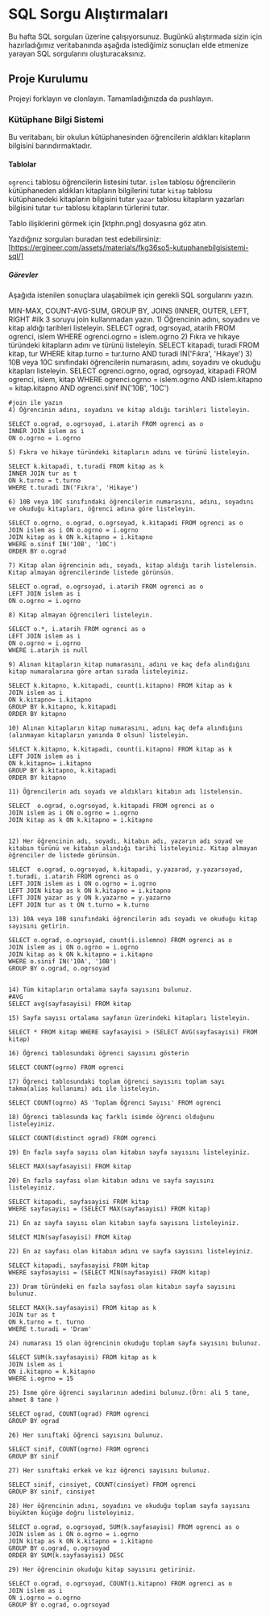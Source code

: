 # SQL Sorgu Alıştırmaları

Bu hafta SQL sorguları üzerine çalışıyorsunuz. Bugünkü alıştırmada sizin için hazırladığımız veritabanında aşağıda istediğimiz sonuçları elde etmenize yarayan SQL sorgularını oluşturacaksınız.

## Proje Kurulumu

Projeyi forklayın ve clonlayın. Tamamladığınızda da pushlayın.

### Kütüphane Bilgi Sistemi

Bu veritabanı, bir okulun kütüphanesinden öğrencilerin aldıkları kitapların bilgisini barındırmaktadır.

#### Tablolar

`ogrenci` tablosu öğrencilerin listesini tutar.
`islem` tablosu öğrencilerin kütüphaneden aldıkları kitapların bilgilerini tutar
`kitap` tablosu kütüphanedeki kitapların bilgisini tutar
`yazar` tablosu kitapların yazarları bilgisini tutar
`tur` tablosu kitapların türlerini tutar.

Tablo ilişiklerini görmek için [ktphn.png] dosyasına göz atın.

Yazdığınız sorguları buradan test edebilirsiniz: [https://ergineer.com/assets/materials/fkg36so5-kutuphanebilgisistemi-sql/]

##### Görevler

Aşağıda istenilen sonuçlara ulaşabilmek için gerekli SQL sorgularını yazın.

MIN-MAX, COUNT-AVG-SUM, GROUP BY, JOINS (INNER, OUTER, LEFT, RIGHT
#ilk 3 soruyu join kullanmadan yazın. 1) Öğrencinin adını, soyadını ve kitap aldığı tarihleri listeleyin.
SELECT ograd, ogrsoyad, atarih
FROM ogrenci, islem
WHERE ogrenci.ogrno = islem.ogrno 2) Fıkra ve hikaye türündeki kitapların adını ve türünü listeleyin.
SELECT kitapadi, turadi
FROM kitap, tur
WHERE kitap.turno = tur.turno
AND turadi IN('Fıkra', 'Hikaye') 3) 10B veya 10C sınıfındaki öğrencilerin numarasını, adını, soyadını ve okuduğu kitapları listeleyin.
SELECT ogrenci.ogrno, ograd, ogrsoyad, kitapadi
FROM ogrenci, islem, kitap
WHERE ogrenci.ogrno = islem.ogrno
AND islem.kitapno = kitap.kitapno
AND ogrenci.sinif IN('10B', '10C')

    #join ile yazın
    4) Öğrencinin adını, soyadını ve kitap aldığı tarihleri listeleyin.

    SELECT o.ograd, o.ogrsoyad, i.atarih FROM ogrenci as o
    INNER JOIN islem as i
    ON o.ogrno = i.ogrno

    5) Fıkra ve hikaye türündeki kitapların adını ve türünü listeleyin.

    SELECT k.kitapadi, t.turadi FROM kitap as k
    INNER JOIN tur as t
    ON k.turno = t.turno
    WHERE t.turadi IN('Fıkra', 'Hikaye')

    6) 10B veya 10C sınıfındaki öğrencilerin numarasını, adını, soyadını ve okuduğu kitapları, öğrenci adına göre listeleyin.

    SELECT o.ogrno, o.ograd, o.ogrsoyad, k.kitapadi FROM ogrenci as o
    JOIN islem as i ON o.ogrno = i.ogrno
    JOIN kitap as k ON k.kitapno = i.kitapno
    WHERE o.sinif IN('10B', '10C')
    ORDER BY o.ograd

    7) Kitap alan öğrencinin adı, soyadı, kitap aldığı tarih listelensin. Kitap almayan öğrencilerinde listede görünsün.

    SELECT o.ograd, o.ogrsoyad, i.atarih FROM ogrenci as o
    LEFT JOIN islem as i
    ON o.ogrno = i.ogrno

    8) Kitap almayan öğrencileri listeleyin.

    SELECT o.*, i.atarih FROM ogrenci as o
    LEFT JOIN islem as i
    ON o.ogrno = i.ogrno
    WHERE i.atarih is null

    9) Alınan kitapların kitap numarasını, adını ve kaç defa alındığını kitap numaralarına göre artan sırada listeleyiniz.

    SELECT k.kitapno, k.kitapadi, count(i.kitapno) FROM kitap as k
    JOIN islem as i
    ON k.kitapno= i.kitapno
    GROUP BY k.kitapno, k.kitapadi
    ORDER BY kitapno

    10) Alınan kitapların kitap numarasını, adını kaç defa alındığını (alınmayan kitapların yanında 0 olsun) listeleyin.

    SELECT k.kitapno, k.kitapadi, count(i.kitapno) FROM kitap as k
    LEFT JOIN islem as i
    ON k.kitapno= i.kitapno
    GROUP BY k.kitapno, k.kitapadi
    ORDER BY kitapno

    11) Öğrencilerin adı soyadı ve aldıkları kitabın adı listelensin.

    SELECT  o.ograd, o.ogrsoyad, k.kitapadi FROM ogrenci as o
    JOIN islem as i ON o.ogrno = i.ogrno
    JOIN kitap as k ON k.kitapno = i.kitapno


    12) Her öğrencinin adı, soyadı, kitabın adı, yazarın adı soyad ve kitabın türünü ve kitabın alındığı tarihi listeleyiniz. Kitap almayan öğrenciler de listede görünsün.

    SELECT  o.ograd, o.ogrsoyad, k.kitapadi, y.yazarad, y.yazarsoyad, t.turadi, i.atarih FROM ogrenci as o
    LEFT JOIN islem as i ON o.ogrno = i.ogrno
    LEFT JOIN kitap as k ON k.kitapno = i.kitapno
    LEFT JOIN yazar as y ON k.yazarno = y.yazarno
    LEFT JOIN tur as t ON t.turno = k.turno

    13) 10A veya 10B sınıfındaki öğrencilerin adı soyadı ve okuduğu kitap sayısını getirin.

    SELECT o.ograd, o.ogrsoyad, count(i.islemno) FROM ogrenci as o
    JOIN islem as i ON o.ogrno = i.ogrno
    JOIN kitap as k ON k.kitapno = i.kitapno
    WHERE o.sinif IN('10A', '10B')
    GROUP BY o.ograd, o.ogrsoyad


    14) Tüm kitapların ortalama sayfa sayısını bulunuz.
    #AVG
    SELECT avg(sayfasayisi) FROM kitap

    15) Sayfa sayısı ortalama sayfanın üzerindeki kitapları listeleyin.

    SELECT * FROM kitap WHERE sayfasayisi > (SELECT AVG(sayfasayisi) FROM kitap)

    16) Öğrenci tablosundaki öğrenci sayısını gösterin

    SELECT COUNT(ogrno) FROM ogrenci

    17) Öğrenci tablosundaki toplam öğrenci sayısını toplam sayı takma(alias kullanımı) adı ile listeleyin.

    SELECT COUNT(ogrno) AS 'Toplam Öğrenci Sayısı' FROM ogrenci

    18) Öğrenci tablosunda kaç farklı isimde öğrenci olduğunu listeleyiniz.

    SELECT COUNT(distinct ograd) FROM ogrenci

    19) En fazla sayfa sayısı olan kitabın sayfa sayısını listeleyiniz.

    SELECT MAX(sayfasayisi) FROM kitap

    20) En fazla sayfası olan kitabın adını ve sayfa sayısını listeleyiniz.

    SELECT kitapadi, sayfasayisi FROM kitap
    WHERE sayfasayisi = (SELECT MAX(sayfasayisi) FROM kitap)

    21) En az sayfa sayısı olan kitabın sayfa sayısını listeleyiniz.

    SELECT MIN(sayfasayisi) FROM kitap

    22) En az sayfası olan kitabın adını ve sayfa sayısını listeleyiniz.

    SELECT kitapadi, sayfasayisi FROM kitap
    WHERE sayfasayisi = (SELECT MIN(sayfasayisi) FROM kitap)

    23) Dram türündeki en fazla sayfası olan kitabın sayfa sayısını bulunuz.

    SELECT MAX(k.sayfasayisi) FROM kitap as k
    JOIN tur as t
    ON k.turno = t. turno
    WHERE t.turadi = 'Dram'

    24) numarası 15 olan öğrencinin okuduğu toplam sayfa sayısını bulunuz.

    SELECT SUM(k.sayfasayisi) FROM kitap as k
    JOIN islem as i
    ON i.kitapno = k.kitapno
    WHERE i.ogrno = 15

    25) İsme göre öğrenci sayılarının adedini bulunuz.(Örn: ali 5 tane, ahmet 8 tane )

    SELECT ograd, COUNT(ograd) FROM ogrenci
    GROUP BY ograd

    26) Her sınıftaki öğrenci sayısını bulunuz.

    SELECT sinif, COUNT(ogrno) FROM ogrenci
    GROUP BY sinif

    27) Her sınıftaki erkek ve kız öğrenci sayısını bulunuz.

    SELECT sinif, cinsiyet, COUNT(cinsiyet) FROM ogrenci
    GROUP BY sinif, cinsiyet

    28) Her öğrencinin adını, soyadını ve okuduğu toplam sayfa sayısını büyükten küçüğe doğru listeleyiniz.

    SELECT o.ograd, o.ogrsoyad, SUM(k.sayfasayisi) FROM ogrenci as o
    JOIN islem as i ON o.ogrno = i.ogrno
    JOIN kitap as k ON k.kitapno = i.kitapno
    GROUP BY o.ograd, o.ogrsoyad
    ORDER BY SUM(k.sayfasayisi) DESC

    29) Her öğrencinin okuduğu kitap sayısını getiriniz.

    SELECT o.ograd, o.ogrsoyad, COUNT(i.kitapno) FROM ogrenci as o
    JOIN islem as i
    ON i.ogrno = o.ogrno
    GROUP BY o.ograd, o.ogrsoyad
